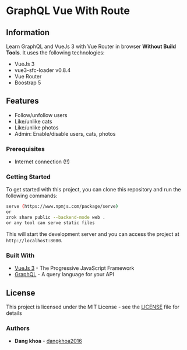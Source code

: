 
# GraphQL Vue With Route

## Information

Learn GraphQL and VueJs 3 with Vue Router in browser **Without Build Tools**. It uses the following technologies:

- VueJs 3
- vue3-sfc-loader v0.8.4
- Vue Router
- Boostrap 5

## Features

- Follow/unfollow users
- Like/unlike cats
- Like/unlike photos
- Admin: Enable/disable users, cats, photos

### Prerequisites

- Internet connection (!!)

### Getting Started

To get started with this project, you can clone this repository and run the following commands:

```bash
serve (https://www.npmjs.com/package/serve)
or
zrok share public --backend-mode web .
or any tool can serve static files
```

This will start the development server and you can access the project at `http://localhost:8080`.

### Built With

- [VueJs 3](https://v3.vuejs.org/) - The Progressive JavaScript Framework
- [GraphQL](https://graphql.org/) - A query language for your API

## License

This project is licensed under the MIT License - see the [LICENSE](LICENSE) file for details

### Authors

- **Dang khoa** - [dangkhoa2016](https://github.com/dangkhoa2016)
